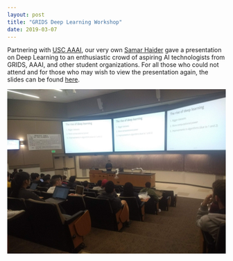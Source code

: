 ```yaml
---
layout: post
title: "GRIDS Deep Learning Workshop"
date: 2019-03-07
---
```


Partnering with [USC AAAI](http://uscaaai.com/), our very own [Samar Haider](https://samarh.github.io) gave a presentation on Deep Learning to an enthusiastic crowd of aspiring AI technologists from GRIDS, AAAI, and other student organizations. For all those who could not attend and for those who may wish to view the presentation again, the slides can be found [here](https://samarh.github.io/dl/).

![alt-text](/assets/img/blog/deep_learning_workshop.jpg "GRIDS Deep Learning workshop")